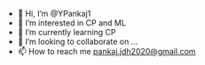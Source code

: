 - 👋 Hi, I’m @YPankaj1
- 👀 I’m interested in CP and ML
- 🌱 I’m currently learning CP
- 💞️ I’m looking to collaborate on ...
- 📫 How to reach me pankaj.jdh2020@gmail.com
